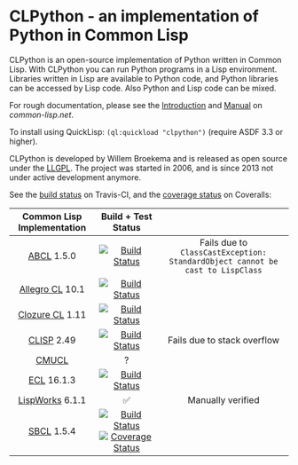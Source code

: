 CLPython - an implementation of Python in Common Lisp
=====================================================

CLPython is an open-source implementation of Python written in Common Lisp.
With CLPython you can run Python programs in a Lisp environment. Libraries written
in Lisp are available to Python code, and Python libraries can be accessed by Lisp code.
Also Python and Lisp code can be mixed.

For rough documentation, please see the [Introduction](http://common-lisp.net/project/clpython/index.html) and
[Manual](http://common-lisp.net/project/clpython/manual.html) on *common-lisp.net*.

To install using QuickLisp: `(ql:quickload "clpython")` (require ASDF 3.3 or higher).

CLPython is developed by Willem Broekema and is released as open source under the [LLGPL](http://opensource.franz.com/preamble.html).
The project was started in 2006, and is since 2013 not under active development anymore.

See the [build status](https://travis-ci.org/metawilm/cl-python) on Travis-CI, and the [coverage status](https://coveralls.io/github/metawilm/cl-python?branch=master) on Coveralls:

| Common Lisp Implementation | Build + Test Status | |
|:-:|:-:|:-:|
| [ABCL](https://common-lisp.net/project/armedbear/) 1.5.0 | [![Build Status](https://travis-build-job-badge.herokuapp.com/badge?user=metawilm&repo=cl-python&branch=master&envContains=abcl+CATCH&label=ABCL)](https://travis-ci.org/metawilm/cl-python) | Fails due to `ClassCastException: StandardObject cannot be cast to LispClass` |
| [Allegro CL](http://franz.com/products/allegrocl/) 10.1 | [![Build Status](https://travis-build-job-badge.herokuapp.com/badge?user=metawilm&repo=cl-python&branch=master&envContains=allegro+CATCH&label=Allegro+CL)](https://travis-ci.org/metawilm/cl-python) | |
| [Clozure CL](http://clozure.com/clozurecl.html) 1.11 | [![Build Status](https://travis-build-job-badge.herokuapp.com/badge?user=metawilm&repo=cl-python&branch=master&envContains=ccl&label=Clozure+CL)](https://travis-ci.org/metawilm/cl-python) | |
| [CLISP](http://clisp.sourceforge.net) 2.49         | [![Build Status](https://travis-build-job-badge.herokuapp.com/badge?user=metawilm&repo=cl-python&branch=master&envContains=clisp&label=CLISP)](https://travis-ci.org/metawilm/cl-python) | Fails due to stack overflow |
| [CMUCL](http://www.cons.org/cmucl/)                | ? | |
| [ECL](http://ecls.sourceforge.net/) 16.1.3         | [![Build Status](https://travis-build-job-badge.herokuapp.com/badge?user=metawilm&repo=cl-python&branch=master&envContains=ecl+CATCH&label=ECL)](https://travis-ci.org/metawilm/cl-python) | |
| [LispWorks](http://www.lispworks.com/) 6.1.1       | ✅ | Manually verified |
| [SBCL](http://sbcl.sourceforge.net/) 1.5.4         | [![Build Status](https://travis-build-job-badge.herokuapp.com/badge?user=metawilm&repo=cl-python&branch=master&envContains=sbcl&label=SBCL)](https://travis-ci.org/metawilm/cl-python) [![Coverage Status](https://coveralls.io/repos/metawilm/cl-python/badge.svg?branch=master)](https://coveralls.io/r/metawilm/cl-python?branch=master) | |
